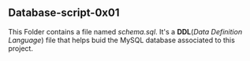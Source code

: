 ## Database-script-0x01

This Folder contains a file named _schema.sql_. It's a **DDL**(_Data Definition Language_) file that helps buid the MySQL database associated to this project.

